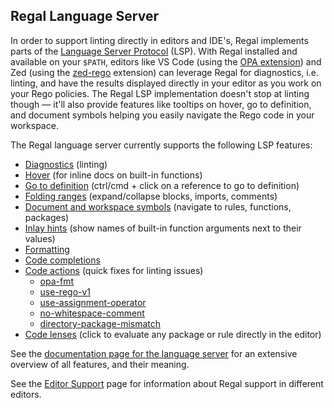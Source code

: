 <!-- markdownlint-disable MD041 -->

## Regal Language Server

In order to support linting directly in editors and IDE's, Regal implements parts of the
[Language Server Protocol](https://microsoft.github.io/language-server-protocol/specifications/lsp/3.17/specification/)
(LSP). With Regal installed and available on your `$PATH`, editors like VS Code (using the
[OPA extension](https://github.com/open-policy-agent/vscode-opa)) and Zed (using the
[zed-rego](https://github.com/StyraInc/zed-rego) extension) can leverage Regal for diagnostics, i.e. linting,
and have the results displayed directly in your editor as you work on your Rego policies. The Regal LSP implementation
doesn't stop at linting though — it'll also provide features like tooltips on hover, go to definition, and document
symbols helping you easily navigate the Rego code in your workspace.

The Regal language server currently supports the following LSP features:

- [Diagnostics](https://docs.styra.com/regal/language-server#diagnostics) (linting)
- [Hover](https://docs.styra.com/regal/language-server#hover)
  (for inline docs on built-in functions)
- [Go to definition](https://docs.styra.com/regal/language-server#go-to-definition)
  (ctrl/cmd + click on a reference to go to definition)
- [Folding ranges](https://docs.styra.com/regal/language-server#folding-ranges)
  (expand/collapse blocks, imports, comments)
- [Document and workspace symbols](https://docs.styra.com/regal/language-server#document-and-workspace-symbols)
  (navigate to rules, functions, packages)
- [Inlay hints](https://docs.styra.com/regal/language-server#inlay-hints)
  (show names of built-in function arguments next to their values)
- [Formatting](https://docs.styra.com/regal/language-server#formatting)
- [Code completions](https://docs.styra.com/regal/language-server#code-completions)
- [Code actions](https://docs.styra.com/regal/language-server#code-actions)
  (quick fixes for linting issues)
  - [opa-fmt](https://docs.styra.com/regal/rules/style/opa-fmt)
  - [use-rego-v1](https://docs.styra.com/regal/rules/imports/use-rego-v1)
  - [use-assignment-operator](https://docs.styra.com/regal/rules/style/use-assignment-operator)
  - [no-whitespace-comment](https://docs.styra.com/regal/rules/style/no-whitespace-comment)
  - [directory-package-mismatch](https://docs.styra.com/regal/rules/idiomatic/directory-package-mismatch)
- [Code lenses](https://docs.styra.com/regal/language-server#code-lenses-evaluation)
  (click to evaluate any package or rule directly in the editor)

See the
[documentation page for the language server](https://github.com/StyraInc/regal/blob/main/docs/language-server.md)
for an extensive overview of all features, and their meaning.

See the [Editor Support](https://docs.styra.com/regal/editor-support)
page for information about Regal support in different editors.
